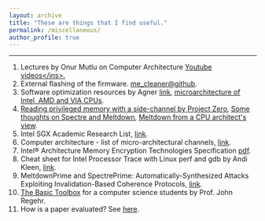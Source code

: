 ```yaml
---
layout: archive
title: "These are things that I find useful."
permalink: /miscellaneous/
author_profile: true
---
```


---
1. Lectures by Onur Mutlu on Computer Architecture <ins>[Youtube videos](https://www.youtube.com/playlist?list=PL5Q2soXY2Zi9OhoVQBXYFIZywZXCPl4M_)</ins>.
1. External flashing of the firmware. <ins>[me_cleaner@github](https://github.com/corna/me_cleaner/wiki/External-flashing)</ins>.
1. Software optimization resources by Agner <ins>[link](http://agner.org/optimize/)</ins>, <ins>[microarchitecture of Intel, AMD and VIA CPUs](http://agner.org/optimize/microarchitecture.pdf)</ins>.
1. <ins>[Reading privileged memory with a side-channel by Project Zero](https://googleprojectzero.blogspot.ca/2018/01/reading-privileged-memory-with-side.html)</ins>, <ins>[Some thoughts on Spectre and Meltdown](http://www.daemonology.net/blog/2018-01-17-some-thoughts-on-spectre-and-meltdown.html)</ins>, <ins>[Meltdown from a CPU architect's view](https://www.realworldtech.com/forum/?threadid=174129&curpostid=174159)</ins>.
1. Intel SGX Academic Research List, <ins>[link](https://software.intel.com/en-us/sgx/academic-research)</ins>.
1. Computer architecture - list of micro-architectural channels, <ins>[link](https://github.com/MattPD/cpplinks/blob/master/comparch.micro.channels.md)</ins>.
1. Intel® Architecture Memory Encryption Technologies Specification <ins>[pdf](https://software.intel.com/sites/default/files/managed/a5/16/Multi-Key-Total-Memory-Encryption-Spec.pdf)</ins>.
1. Cheat sheet for Intel Processor Trace with Linux perf and gdb by Andi Kleen, <ins>[link](http://halobates.de/blog/p/410)</ins>.
1. MeltdownPrime and SpectrePrime: Automatically-Synthesized Attacks Exploiting Invalidation-Based Coherence Protocols, <ins>[link](https://arxiv.org/abs/1802.03802)</ins>.
1. <ins>[The Basic Toolbox](https://blog.regehr.org/archives/1578)</ins> for a computer science students by Prof. John Regehr.
1. How is a paper evaluated? See <ins>[here](https://nebelwelt.net/blog/20180303-PCexperience.html)</ins>.
